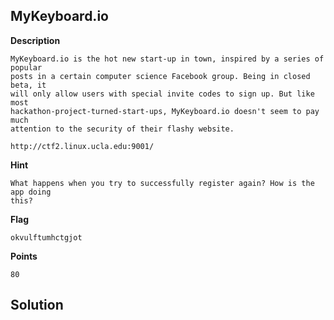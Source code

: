 ## MyKeyboard.io

__Description__

```
MyKeyboard.io is the hot new start-up in town, inspired by a series of popular
posts in a certain computer science Facebook group. Being in closed beta, it
will only allow users with special invite codes to sign up. But like most
hackathon-project-turned-start-ups, MyKeyboard.io doesn't seem to pay much
attention to the security of their flashy website.

http://ctf2.linux.ucla.edu:9001/
```

__Hint__

```
What happens when you try to successfully register again? How is the app doing
this?
```

__Flag__

```
okvulftumhctgjot
```

__Points__

```
80
```

## Solution


